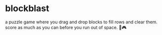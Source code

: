 # blockblast
a puzzle game where you drag and drop blocks to fill rows and clear them. score as much as you can before you run out of space. 🧠🎮
